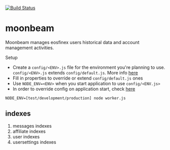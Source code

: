 [![Build Status](https://travis-ci.org/bitfinexcom/moonbeam.svg?branch=master)](https://travis-ci.org/bitfinexcom/moonbeam)

# moonbeam

Moonbeam manages eosfinex users historical data and account management activities.

Setup
* Create a `config/<ENV>.js` file for the environment you're planning to use. `config/<ENV>.js` extends `config/default.js`. More info [here](https://github.com/lorenwest/node-config/wiki/Configuration-Files)
* Fill in properties to override or extend `config/default.js` ones
* Use `NODE_ENV=<ENV>` when you start application to use `config/<ENV.js>`
* In order to override config on application start, check [here](https://github.com/lorenwest/node-config/wiki/Command-Line-Overrides)

```
NODE_ENV=[test/development/production] node worker.js
```

## indexes

1. messages indexes
2. affiliate indexes
3. user indexes
4. usersettings indexes

